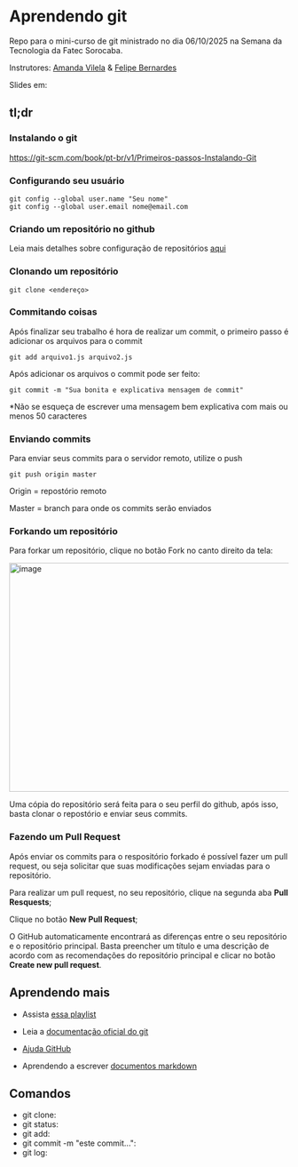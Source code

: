 # Aprendendo git

Repo para o mini-curso de git ministrado no dia 06/10/2025 na Semana da Tecnologia da Fatec Sorocaba.

Instrutores: [Amanda Vilela](https://github.com/amandavilela) & [Felipe Bernardes](https://github.com/felipebernardes)

Slides em: 


## tl;dr

### Instalando o git

https://git-scm.com/book/pt-br/v1/Primeiros-passos-Instalando-Git

### Configurando seu usuário
```
git config --global user.name "Seu nome"
git config --global user.email nome@email.com
```

### Criando um repositório no github

Leia mais detalhes sobre configuração de repositórios [aqui](https://help.github.com/articles/create-a-repo/)

### Clonando um repositório

```
git clone <endereço>
```

### Commitando coisas

Após finalizar seu trabalho é hora de realizar um commit, o primeiro passo é adicionar os arquivos para o commit

```
git add arquivo1.js arquivo2.js
```

Após adicionar os arquivos o commit pode ser feito:

``` 
git commit -m "Sua bonita e explicativa mensagem de commit"
```
*Não se esqueça de escrever uma mensagem bem explicativa com mais ou menos 50 caracteres

### Enviando commits

Para enviar seus commits para o servidor remoto, utilize o push

```
git push origin master
```

Origin = repostório remoto

Master = branch para onde os commits serão enviados

### Forkando um repositório

Para forkar um repositório, clique no botão Fork no canto direito da tela:

<img width="1413" height="412" alt="image" src="https://github.com/user-attachments/assets/76af97f4-dd30-4550-b5b3-e9669eedbd33" />

Uma cópia do repositório será feita para o seu perfil do github, após isso, basta clonar o repostório e enviar seus commits.

### Fazendo um Pull Request

Após enviar os commits para o respositório forkado é possível fazer um pull request, ou seja solicitar que suas modificações sejam enviadas para o repositório.

Para realizar um pull request, no seu repositório, clique na segunda aba __Pull Resquests__;

Clique no botão __New Pull Request__;

O GitHub automaticamente encontrará as diferenças entre o seu repositório e o repositório principal. Basta preencher um título e uma descrição de acordo com as recomendações do repositório principal e clicar no botão __Create new pull request__.

## Aprendendo mais

- Assista [essa playlist](https://www.youtube.com/playlist?list=PLInBAd9OZCzzHBJjLFZzRl6DgUmOeG3H0)

- Leia a [documentação oficial do git](https://git-scm.com/)

- [Ajuda GitHub](https://help.github.com/)

- Aprendendo a escrever [documentos markdown](www.markdowntutorial.com/)


## Comandos
- git clone:
- git status: 
- git add:
- git commit -m "este commit...":
- git log: 